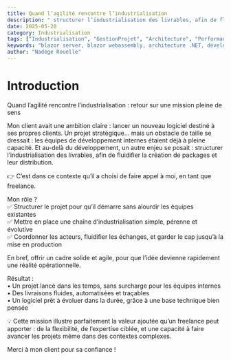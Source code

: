 ```yaml
---
title: Quand l’agilité rencontre l’industrialisation
description: " structurer l’industrialisation des livrables, afin de fluidifier la création de packages et leur distribution.."
date: 2025-05-20
category: Industrialisation
tags: ["Industrialisation", "GestionProjet", "Architecture", "Performance"]
keywords: "blazor server, blazor webassembly, architecture .NET, développement web"
author: "Nadège Rouelle"
---
```


# Introduction
Quand l’agilité rencontre l’industrialisation : retour sur une mission pleine de sens

Mon client avait une ambition claire : lancer un nouveau logiciel destiné à ses propres clients. Un projet stratégique… mais un obstacle de taille se dressait : les équipes de développement internes étaient déjà à pleine capacité. Et au-delà du développement, un autre enjeu se posait : structurer l’industrialisation des livrables, afin de fluidifier la création de packages et leur distribution.

👉 C’est dans ce contexte qu’il a choisi de faire appel à moi, en tant que freelance.

Mon rôle ?  
✅ Structurer le projet pour qu’il démarre sans alourdir les équipes existantes  
✅ Mettre en place une chaîne d’industrialisation simple, pérenne et évolutive  
✅ Coordonner les acteurs, fluidifier les échanges, et garder le cap jusqu’à la mise en production

En bref, offrir un cadre solide et agile, pour que l’idée devienne rapidement une réalité opérationnelle.

Résultat :  
• Un projet lancé dans les temps, sans surcharge pour les équipes internes  
• Des livraisons fluides, automatisées et traçables  
• Un logiciel prêt à évoluer dans la durée, grâce à une base technique bien pensée

💡 Cette mission illustre parfaitement la valeur ajoutée qu’un freelance peut apporter : de la flexibilité, de l’expertise ciblée, et une capacité à faire avancer les projets même dans des contextes complexes.

Merci à mon client pour sa confiance !
